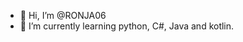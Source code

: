 - 👋 Hi, I’m @RONJA06
- 🌱 I’m currently learning python, C#, Java and kotlin.

<!---
RONJA06/RONJA06 is a ✨ special ✨ repository because its `README.md` (this file) appears on your GitHub profile.
You can click the Preview link to take a look at your changes.
--->
